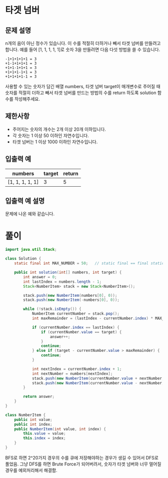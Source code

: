# 타겟 넘버

## 문제 설명

n개의 음이 아닌 정수가 있습니다. 이 수를 적절히 더하거나 빼서 타겟 넘버를 만들려고 합니다. 예를 들어 [1, 1, 1, 1, 1]로 숫자 3을 만들려면 다음 다섯 방법을 쓸 수 있습니다.

```text
-1+1+1+1+1 = 3
+1-1+1+1+1 = 3
+1+1-1+1+1 = 3
+1+1+1-1+1 = 3
+1+1+1+1-1 = 3
```

사용할 수 있는 숫자가 담긴 배열 numbers, 타겟 넘버 target이 매개변수로 주어질 때 숫자를 적절히 더하고 빼서 타겟 넘버를 만드는 방법의 수를 return 하도록 solution 함수를 작성해주세요.

## 제한사항

- 주어지는 숫자의 개수는 2개 이상 20개 이하입니다.
- 각 숫자는 1 이상 50 이하인 자연수입니다.
- 타겟 넘버는 1 이상 1000 이하인 자연수입니다.

## 입출력 예

| numbers         | target | return |
| --------------- | ------ | ------ |
| [1, 1, 1, 1, 1] | 3      | 5      |

## 입출력 예 설명

문제에 나온 예와 같습니다.

# 풀이

```java
import java.util.Stack;

class Solution {
    static final int MAX_NUMBER = 50;   // static final == final static

    public int solution(int[] numbers, int target) {
        int answer = 0;
        int lastIndex = numbers.length - 1;
        Stack<NumberItem> stack = new Stack<NumberItem>();

        stack.push(new NumberItem(numbers[0], 0));
        stack.push(new NumberItem(-numbers[0], 0));

        while (!stack.isEmpty()) {
            NumberItem currentNumber = stack.pop();
            int maxRemainder = (lastIndex - currentNumber.index) * MAX_NUMBER;

            if (currentNumber.index == lastIndex) {
                if (currentNumber.value == target) {
                    answer++;
                }
                continue;
            } else if (target - currentNumber.value > maxRemainder) {
                continue;
            }

            int nextIndex = currentNumber.index + 1;
            int nextNumber = numbers[nextIndex];
            stack.push(new NumberItem(currentNumber.value + nextNumber, nextIndex));
            stack.push(new NumberItem(currentNumber.value - nextNumber, nextIndex));
        }

        return answer;
    }
}

class NumberItem {
    public int value;
    public int index;
    public NumberItem(int value, int index) {
        this.value = value;
        this.index = index;
    }
}
```

BFS로 하면 2^20가지 경우의 수를 큐에 저장해야하는 경우가 생길 수 있어서 DFS로 풀었음. 그냥 DFS를 하면 Brute Force가 되어버려서, 숫자가 타겟 넘버와 너무 멀어질 경우를 예외처리해서 해결함.
